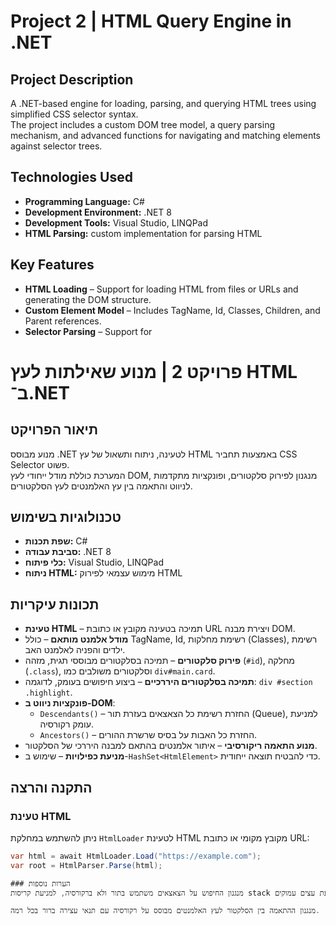 # Project 2 | HTML Query Engine in .NET

## Project Description
A .NET-based engine for loading, parsing, and querying HTML trees using simplified CSS selector syntax.  
The project includes a custom DOM tree model, a query parsing mechanism, and advanced functions for navigating and matching elements against selector trees.

## Technologies Used
- **Programming Language:** ‎C#‎  
- **Development Environment:** ‎.NET 8  
- **Development Tools:** Visual Studio, LINQPad  
- **HTML Parsing:** custom implementation for parsing HTML

## Key Features
- **HTML Loading** – Support for loading HTML from files or URLs and generating the DOM structure.
- **Custom Element Model** – Includes TagName, Id, Classes, Children, and Parent references.
- **Selector Parsing** – Support for




# פרויקט 2 | מנוע שאילתות לעץ HTML ב־.NET

## תיאור הפרויקט
מנוע מבוסס .NET לטעינה, ניתוח ותשאול של עץ HTML באמצעות תחביר CSS Selector פשוט.  
המערכת כוללת מודל ייחודי לעץ DOM, מנגנון לפירוק סלקטורים, ופונקציות מתקדמות לניווט והתאמה בין עץ האלמנטים לעץ הסלקטורים.

## טכנולוגיות בשימוש
- **שפת תכנות:** ‎C#‎  
- **סביבת עבודה:** ‎.NET 8  
- **כלי פיתוח:** Visual Studio, LINQPad  
- **ניתוח HTML:** מימוש עצמאי לפירוק HTML

## תכונות עיקריות
- **טעינת HTML** – תמיכה בטעינה מקובץ או כתובת URL ויצירת מבנה DOM.
- **מודל אלמנט מותאם** – כולל TagName, Id, רשימת מחלקות (Classes), רשימת ילדים והפניה לאלמנט האב.
- **פירוק סלקטורים** – תמיכה בסלקטורים מבוססי תגית, מזהה (`#id`), מחלקה (`.class`), וסלקטורים משולבים כמו `div#main.card`.
- **תמיכה בסלקטורים היררכיים** – ביצוע חיפושים בעומק, לדוגמה: `div #section .highlight`.
- **פונקציות ניווט ב-DOM**:
  - `Descendants()` – החזרת רשימת כל הצאצאים בעזרת תור (Queue), למניעת עומק רקורסיה.
  - `Ancestors()` – החזרת כל האבות על בסיס שרשרת ההורים.
- **מנוע התאמה ריקורסיבי** – איתור אלמנטים בהתאם למבנה היררכי של הסלקטור.
- **מניעת כפילויות** – שימוש ב-`HashSet<HtmlElement>` כדי להבטיח תוצאה ייחודית.

## התקנה והרצה

### טעינת HTML
ניתן להשתמש במחלקת `HtmlLoader` לטעינת HTML מקובץ מקומי או כתובת URL:

```csharp
var html = await HtmlLoader.Load("https://example.com");
var root = HtmlParser.Parse(html);

### הערות נוספות
מנגנון החיפוש על הצאצאים משתמש בתור ולא ברקורסיה, למניעת קריסות stack בעת עצים עמוקים.

מנגנון ההתאמה בין הסלקטור לעץ האלמנטים מבוסס על רקורסיה עם תנאי עצירה ברור בכל רמה.
